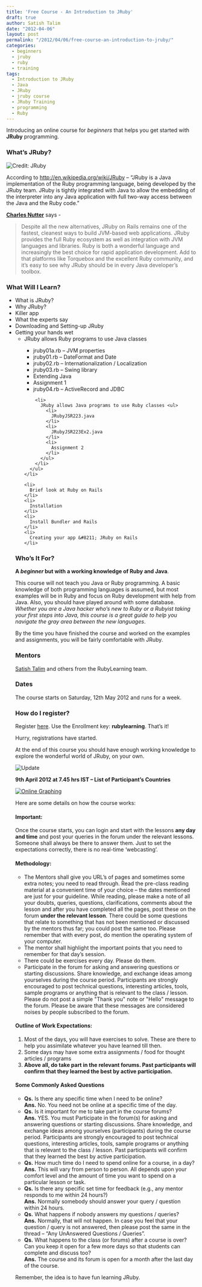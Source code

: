 ```yaml
---
title: 'Free Course - An Introduction to JRuby'
draft: true
author: Satish Talim
date: "2012-04-06"
layout: post
permalink: "/2012/04/06/free-course-an-introduction-to-jruby/"
categories:
  - beginners
  - jruby
  - ruby
  - training
tags:
  - Introduction to JRuby
  - Java
  - JRuby
  - jruby course
  - JRuby Training
  - programming
  - Ruby
---
```

<div>
  <p>
    <span class="drop_cap">I</span>ntroducing an online course for <em>beginners</em> that helps you get started with <strong>JRuby</strong> programming.
  </p>
  
  <h3>
    What&#8217;s JRuby?
  </h3>
  
  <p>
    <img class="alignright" title="License: http://jruby.org/" src="http://rubylearning.com/images/jruby.png" alt="Credit: JRuby" />
  </p>
  
  <p>
    According to <a href="http://en.wikipedia.org/wiki/JRuby">http://en.wikipedia.org/wiki/JRuby</a> &#8211; &#8220;JRuby is a Java implementation of the Ruby programming language, being developed by the JRuby team. JRuby is tightly integrated with Java to allow the embedding of the interpreter into any Java application with full two-way access between the Java and the Ruby code.&#8221;
  </p>
  
  <p>
    <b><a href="https://twitter.com/#!/headius">Charles Nutter</a></b> says -
  </p>
  
  <blockquote>
    <p>
      Despite all the new alternatives, JRuby on Rails remains one of the fastest, cleanest ways to build JVM-based web applications. JRuby provides the full Ruby ecosystem as well as integration with JVM languages and libraries. Ruby is both a wonderful language and increasingly the best choice for rapid application development. Add to that platforms like Torquebox and the excellent Ruby community, and it&#8217;s easy to see why JRuby should be in every Java developer&#8217;s toolbox.
    </p>
  </blockquote>
  
  <h3>
    What Will I Learn?
  </h3>
  
  <ul>
    <li>
      What is JRuby?
    </li>
    <li>
      Why JRuby?
    </li>
    <li>
      Killer app
    </li>
    <li>
      What the experts say
    </li>
    <li>
      Downloading and Setting-up JRuby
    </li>
    <li>
      Getting your hands wet <ul>
        <li>
          JRuby allows Ruby programs to use Java classes
        </li>
        <ul>
          <li>
            jruby01a.rb &#8211; JVM properties
          </li>
          <li>
            jruby01.rb &#8211; DateFormat and Date
          </li>
          <li>
            jruby02.rb &#8211; Internationalization / Localization
          </li>
          <li>
            jruby03.rb &#8211; Swing library
          </li>
          <li>
            Extending Java
          </li>
          <li>
            Assignment 1
          </li>
          <li>
            jruby04.rb &#8211; ActiveRecord and JDBC
          </li>
        </ul>
        
        <li>
          JRuby allows Java programs to use Ruby classes <ul>
            <li>
              JRubyJSR223.java
            </li>
            <li>
              JRubyJSR223Ex2.java
            </li>
            <li>
              Assignment 2
            </li>
          </ul>
        </li>
      </ul>
    </li>
    
    <li>
      Brief look at Ruby on Rails
    </li>
    <li>
      Installation
    </li>
    <li>
      Install Bundler and Rails
    </li>
    <li>
      Creating your app &#8211; JRuby on Rails
    </li>
  </ul>
  
  <h3>
    Who&#8217;s It For?
  </h3>
  
  <p>
    <b>A <em>beginner</em> but with a working knowledge of Ruby and Java</b>.
  </p>
  
  <p>
    This course will not teach you Java or Ruby programming. A basic knowledge of both programming languages is assumed, but most examples will be in Ruby and focus on Ruby development with help from Java. Also, you should have played around with some database. <em>Whether you are a Java hacker who&#8217;s new to Ruby or a Rubyist taking your first steps into Java, this course is a great guide to help you navigate the gray area between the new languages</em>.
  </p>
  
  <p>
    By the time you have finished the course and worked on the examples and assignments, you will be fairly comfortable with JRuby.
  </p>
  
  <h3>
    Mentors
  </h3>
  
  <p>
    <a href="http://satishtalim.com/">Satish Talim</a> and others from the RubyLearning team.
  </p>
  
  <h3>
    Dates
  </h3>
  
  <p>
    The course starts on Saturday, 12th May 2012 and runs for a week.
  </p>
  
  <h3>
    How do I register?
  </h3>
  
  <p>
    Register <a href="http://rubylearning.org/class/course/view.php?id=68">here</a>. Use the Enrollment key: <b>rubylearning</b>. That&#8217;s it!
  </p>
  
  <p>
    Hurry, registrations have started.
  </p>
  
  <p class="alert">
    At the end of this course you should have enough working knowledge to explore the wonderful world of JRuby, on your own.
  </p>
  
  <p>
    <img src='http://rubylearning.com/images/update.jpg' style="border: 0px none ;" alt="Update" title="Update" />
  </p>
  
  <p>
    <b>9th April 2012 at 7.45 hrs IST &#8211; List of Participant&#8217;s Countries</b>
  </p>
  
  <p>
    <a href="http://www.chartgo.com/linkshare.do?id=3f150de6aa"> <img src="http://www.chartgo.com/link.do?id=3f150de6aa" title="ChartGo.com" alt="Online Graphing" border="0" /></a>
  </p>
  
  <p>
    Here are some details on how the course works:
  </p>
  
  <h4>
    Important:
  </h4>
  
  <p>
    Once the course starts, you can login and start with the lessons <b>any day and time</b> and post your queries in the forum under the relevant lessons. Someone shall always be there to answer them. Just to set the expectations correctly, there is no real-time &#8216;webcasting&#8217;.
  </p>
  
  <h4>
    Methodology:
  </h4>
  
  <ul>
    <li>
      The Mentors shall give you URL&#8217;s of pages and sometimes some extra notes; you need to read through. Read the pre-class reading material at a convenient time of your choice &#8211; the dates mentioned are just for your guideline. While reading, please make a note of all your doubts, queries, questions, clarifications, comments about the lesson and after you have completed all the pages, post these on the forum <b>under the relevant lesson</b>. There could be some questions that relate to something that has not been mentioned or discussed by the mentors thus far; you could post the same too. Please remember that with every post, do mention the operating system of your computer.
    </li>
    <li>
      The mentor shall highlight the important points that you need to remember for that day&#8217;s session.
    </li>
    <li>
      There could be exercises every day. Please do them.
    </li>
    <li>
      Participate in the forum for asking and answering questions or starting discussions. Share knowledge, and exchange ideas among yourselves during the course period. Participants are strongly encouraged to post technical questions, interesting articles, tools, sample programs or anything that is relevant to the class / lesson. Please do not post a simple "Thank you" note or "Hello" message to the forum. Please be aware that these messages are considered noises by people subscribed to the forum.
    </li>
  </ul>
  
  <h4>
    Outline of Work Expectations:
  </h4>
  
  <ol>
    <li>
      Most of the days, you will have exercises to solve. These are there to help you assimilate whatever you have learned till then.
    </li>
    <li>
      Some days may have some extra assignments / food for thought articles / programs
    </li>
    <li>
      <strong>Above all, do take part in the relevant forums. Past participants will confirm that they learned the best by active participation.</strong>
    </li>
  </ol>
  
  <h4>
    Some Commonly Asked Questions
  </h4>
  
  <ul>
    <li>
      <b>Qs.</b> Is there any specific time when I need to be online?<br /><b>Ans.</b> No. You need not be online at a specific time of the day.
    </li>
    <li>
      <b>Qs.</b> Is it important for me to take part in the course forums?<br /><b>Ans.</b> YES. You must Participate in the forum(s) for asking and answering questions or starting discussions. Share knowledge, and exchange ideas among yourselves (participants) during the course period. Participants are strongly encouraged to post technical questions, interesting articles, tools, sample programs or anything that is relevant to the class / lesson. Past participants will confirm that they learned the best by active participation.
    </li>
    <li>
      <b>Qs.</b> How much time do I need to spend online for a course, in a day?<br /><b>Ans.</b> This will vary from person to person. All depends upon your comfort level and the amount of time you want to spend on a particular lesson or task.
    </li>
    <li>
      <b>Qs.</b> Is there any specific set time for feedback (e.g., any mentor responds to me within 24 hours?)<br /><b>Ans.</b> Normally somebody should answer your query / question within 24 hours.
    </li>
    <li>
      <b>Qs.</b> What happens if nobody answers my questions / queries?<br /><b>Ans.</b> Normally, that will not happen. In case you feel that your question / query is not answered, then please post the same in the thread &#8211; &#8220;Any UnAnswered Questions / Queries&#8221;.
    </li>
    <li>
      <b>Qs.</b> What happens to the class (or forums) after a course is over? Can you keep it open for a few more days so that students can complete and discuss too?<br /><b>Ans.</b> The course and its forum is open for a month after the last day of the course.
    </li>
  </ul>
  
  <p>
    Remember, the idea is to have fun learning JRuby.
  </p>
</div>

